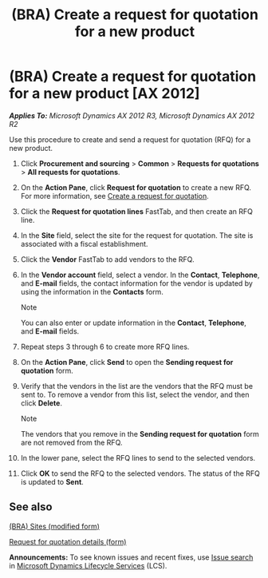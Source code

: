 ﻿---
title: (BRA) Create a request for quotation for a new product
TOCTitle: (BRA) Create a request for quotation for a new product
ms:assetid: a96c4118-c42a-4ca8-ab29-239d664916f6
ms:mtpsurl: https://technet.microsoft.com/en-us/library/JJ923214(v=AX.60)
ms:contentKeyID: 52075267
ms.date: 03/25/2015
mtps_version: v=AX.60
f1_keywords:
- request for quote
- BRA
- Brazil
- create a request
---

# (BRA) Create a request for quotation for a new product [AX 2012]


_**Applies To:** Microsoft Dynamics AX 2012 R3, Microsoft Dynamics AX 2012 R2_

Use this procedure to create and send a request for quotation (RFQ) for a new product.

1.  Click **Procurement and sourcing** \> **Common** \> **Requests for quotations** \> **All requests for quotations**.

2.  On the **Action Pane**, click **Request for quotation** to create a new RFQ. For more information, see [Create a request for quotation](create-a-request-for-quotation.md).

3.  Click the **Request for quotation lines** FastTab, and then create an RFQ line.

4.  In the **Site** field, select the site for the request for quotation. The site is associated with a fiscal establishment.

5.  Click the **Vendor** FastTab to add vendors to the RFQ.

6.  In the **Vendor account** field, select a vendor. In the **Contact**, **Telephone**, and **E-mail** fields, the contact information for the vendor is updated by using the information in the **Contacts** form.
    

    > [!NOTE]
    > <P>You can also enter or update information in the <STRONG>Contact</STRONG>, <STRONG>Telephone</STRONG>, and <STRONG>E-mail</STRONG> fields.</P>



7.  Repeat steps 3 through 6 to create more RFQ lines.

8.  On the **Action Pane**, click **Send** to open the **Sending request for quotation** form.

9.  Verify that the vendors in the list are the vendors that the RFQ must be sent to. To remove a vendor from this list, select the vendor, and then click **Delete**.
    

    > [!NOTE]
    > <P>The vendors that you remove in the <STRONG>Sending request for quotation</STRONG> form are not removed from the RFQ.</P>



10. In the lower pane, select the RFQ lines to send to the selected vendors.

11. Click **OK** to send the RFQ to the selected vendors. The status of the RFQ is updated to **Sent**.

## See also

[(BRA) Sites (modified form)](https://technet.microsoft.com/en-us/library/jj923394\(v=ax.60\))

[Request for quotation details (form)](https://technet.microsoft.com/en-us/library/hh209669\(v=ax.60\))

  
**Announcements:** To see known issues and recent fixes, use [Issue search](http://go.microsoft.com/fwlink/?linkid=389258) in [Microsoft Dynamics Lifecycle Services](http://go.microsoft.com/fwlink/?linkid=306505) (LCS).

